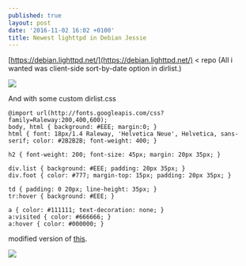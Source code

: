 ```yaml
---
published: true
layout: post
date: '2016-11-02 16:02 +0100'
title: Newest lighttpd in Debian Jessie
---
```

[https://debian.lighttpd.net/](https://debian.lighttpd.net/) < repo (All i wanted was client-side sort-by-date option in dirlist.)

![](https://cdn.scrot.moe/images/2016/11/02/lighttpd_crop.png)

And with some custom dirlist.css

    @import url(http://fonts.googleapis.com/css?family=Raleway:200,400,600);
    body, html { background: #EEE; margin:0; }
    html { font: 18px/1.4 Raleway, 'Helvetica Neue', Helvetica, sans-serif; color: #2B2B2B; font-weight: 400; }
    
    h2 { font-weight: 200; font-size: 45px; margin: 20px 35px; }
    
    div.list { background: #EEE; padding: 20px 35px; }
    div.foot { color: #777; margin-top: 15px; padding: 20px 35px; }
    
    td { padding: 0 20px; line-height: 35px; }
    tr:hover { background: #EEE; }
    
    a { color: #111111; text-decoration: none; }
    a:visited { color: #666666; }
    a:hover { color: #000000; }
    
modified version of [this](https://redmine.lighttpd.net/boards/3/topics/5418).

![](https://cdn.scrot.moe/images/2016/11/02/lighttpdDirlistCustom.png)


